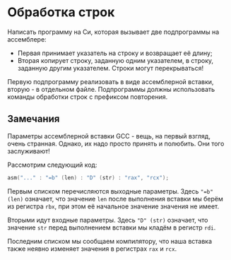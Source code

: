 # Обработка строк

Написать программу на Си, которая вызывает две подпрограммы на ассемблере:

* Первая принимает указатель на строку и возвращает её длину;
* Вторая копирует строку, заданную одним указателем, в строку, заданную
другим указателем. Строки могут перекрываться!

Первую подпрограмму реализовать в виде ассемблерной вставки, вторую - в
отдельном файле. Подпрограммы должны использовать команды обработки строк с
префиксом повторения.

## Замечания

Параметры ассемблерной вставки GCC - вещь, на первый взгляд, очень странная.
Однако, их надо просто принять и полюбить. Они того заслуживают!

Рассмотрим следующий код:

```c
asm("..." : "=b" (len) : "D" (str) : "rax", "rcx");
```

Первым списком перечисляются выходные параметры. Здесь `"=b" (len)` означает,
что значение `len` после выполнения вставки мы берём из регистра `rbx`, при
этом её начальное значение значения не имеет.

Вторыми идут входные параметры. Здесь `"D" (str)` означает, что значение
`str` перед выполнением вставки мы кладём в регистр `rdi`.

Последним списком мы сообщаем компилятору, что наша вставка также неявно
изменяет значения в регистрах `rax` и `rcx`.

